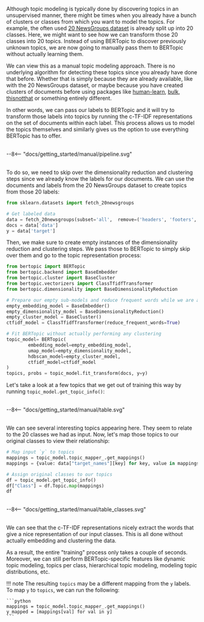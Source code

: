 Although topic modeling is typically done by discovering topics in an unsupervised manner, there might be times when you already have a bunch of clusters or classes from which you want to model the topics. For example, the often used [20 NewsGroups dataset](https://scikit-learn.org/0.19/datasets/twenty_newsgroups.html) is already split up into 20 classes. Here, we might want to see how we can transform those 20 classes into 20 topics. Instead of using BERTopic to discover previously unknown topics, we are now going to manually pass them to BERTopic without actually learning them. 

We can view this as a manual topic modeling approach. There is no underlying algorithm for detecting these topics since you already have done that before. Whether that is simply because they are already available, like with the 20 NewsGroups dataset, or maybe because you have created clusters of documents before using packages like [human-learn](https://github.com/koaning/human-learn), [bulk](https://github.com/koaning/bulk), [thisnotthat](https://github.com/TutteInstitute/thisnotthat) or something entirely different. 

In other words, we can pass our labels to BERTopic and it will try to transform those labels into topics by running the c-TF-IDF representations on the set of documents within each label. This process allows us to model the topics themselves and similarly gives us the option to use everything BERTopic has to offer. 

<br>
<div class="svg_image">
--8<-- "docs/getting_started/manual/pipeline.svg"
</div>
<br>

To do so, we need to skip over the dimensionality reduction and clustering steps since we already know the labels for our documents. We can use the documents and labels from the 20 NewsGroups dataset to create topics from those 20 labels:


```python
from sklearn.datasets import fetch_20newsgroups

# Get labeled data
data = fetch_20newsgroups(subset='all',  remove=('headers', 'footers', 'quotes'))
docs = data['data']
y = data['target']
```

Then, we make sure to create empty instances of the dimensionality reduction and clustering steps. We pass those to BERTopic to simply skip over them and go to the topic representation process:


```python
from bertopic import BERTopic
from bertopic.backend import BaseEmbedder
from bertopic.cluster import BaseCluster
from bertopic.vectorizers import ClassTfidfTransformer
from bertopic.dimensionality import BaseDimensionalityReduction

# Prepare our empty sub-models and reduce frequent words while we are at it.
empty_embedding_model = BaseEmbedder()
empty_dimensionality_model = BaseDimensionalityReduction()
empty_cluster_model = BaseCluster()
ctfidf_model = ClassTfidfTransformer(reduce_frequent_words=True)

# Fit BERTopic without actually performing any clustering
topic_model= BERTopic(
        embedding_model=empty_embedding_model,
        umap_model=empty_dimensionality_model,
        hdbscan_model=empty_cluster_model,
        ctfidf_model=ctfidf_model
)
topics, probs = topic_model.fit_transform(docs, y=y)
```

Let's take a look at a few topics that we get out of training this way by running `topic_model.get_topic_info()`:

<br>
<div class="svg_image">
--8<-- "docs/getting_started/manual/table.svg"
</div>
<br>

We can see several interesting topics appearing here. They seem to relate to the 20 classes we had as input. Now, let's map those topics to our original classes to view their relationship:

```python
# Map input `y` to topics
mappings = topic_model.topic_mapper_.get_mappings()
mappings = {value: data["target_names"][key] for key, value in mappings.items()}

# Assign original classes to our topics
df = topic_model.get_topic_info()
df["Class"] = df.Topic.map(mappings)
df
```

<br>
<div class="svg_image">
--8<-- "docs/getting_started/manual/table_classes.svg"
</div>
<br>

We can see that the c-TF-IDF representations nicely extract the words that give a nice representation of our input classes. This is all done without actually embedding and clustering the data.

As a result, the entire "training" process only takes a couple of seconds. Moreover, we can still perform BERTopic-specific features like dynamic topic modeling, topics per class, hierarchical topic modeling, modeling topic distributions, etc.

!!! note
    The resulting `topics` may be a different mapping from the `y` labels. To map `y` to `topics`, we can run the following:


    ```python
    mappings = topic_model.topic_mapper_.get_mappings()
    y_mapped = [mappings[val] for val in y]
    ```
